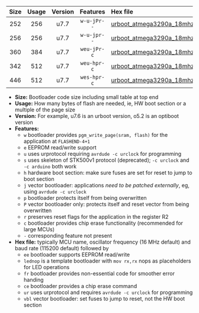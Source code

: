 |Size|Usage|Version|Features|Hex file|
|:-:|:-:|:-:|:-:|:--|
|252|256|u7.7|`w-u-jPr--`|[urboot_atmega3290a_18mhz432_38400bps_lednop_ur_vbl.hex](https://raw.githubusercontent.com/stefanrueger/urboot.hex/main/mcus/atmega3290a/fcpu_18mhz432/38400_bps/urboot_atmega3290a_18mhz432_38400bps_lednop_ur_vbl.hex)|
|256|256|u7.7|`w-u-jpr--`|[urboot_atmega3290a_18mhz432_38400bps_lednop_fr_ur_vbl.hex](https://raw.githubusercontent.com/stefanrueger/urboot.hex/main/mcus/atmega3290a/fcpu_18mhz432/38400_bps/urboot_atmega3290a_18mhz432_38400bps_lednop_fr_ur_vbl.hex)|
|360|384|u7.7|`weu-jPr-c`|[urboot_atmega3290a_18mhz432_38400bps_ee_lednop_fr_ce_ur_vbl.hex](https://raw.githubusercontent.com/stefanrueger/urboot.hex/main/mcus/atmega3290a/fcpu_18mhz432/38400_bps/urboot_atmega3290a_18mhz432_38400bps_ee_lednop_fr_ce_ur_vbl.hex)|
|342|512|u7.7|`weu-hpr-c`|[urboot_atmega3290a_18mhz432_38400bps_ee_lednop_fr_ce_ur.hex](https://raw.githubusercontent.com/stefanrueger/urboot.hex/main/mcus/atmega3290a/fcpu_18mhz432/38400_bps/urboot_atmega3290a_18mhz432_38400bps_ee_lednop_fr_ce_ur.hex)|
|446|512|u7.7|`wes-hpr-c`|[urboot_atmega3290a_18mhz432_38400bps_ee_lednop_fr_ce.hex](https://raw.githubusercontent.com/stefanrueger/urboot.hex/main/mcus/atmega3290a/fcpu_18mhz432/38400_bps/urboot_atmega3290a_18mhz432_38400bps_ee_lednop_fr_ce.hex)|

- **Size:** Bootloader code size including small table at top end
- **Usage:** How many bytes of flash are needed, ie, HW boot section or a multiple of the page size
- **Version:** For example, u7.6 is an urboot version, o5.2 is an optiboot version
- **Features:**
  + `w` bootloader provides `pgm_write_page(sram, flash)` for the application at `FLASHEND-4+1`
  + `e` EEPROM read/write support
  + `u` uses urprotocol requiring `avrdude -c urclock` for programming
  + `s` uses skeleton of STK500v1 protocol (deprecated); `-c urclock` and `-c arduino` both work
  + `h` hardware boot section: make sure fuses are set for reset to jump to boot section
  + `j` vector bootloader: applications *need to be patched externally*, eg, using `avrdude -c urclock`
  + `p` bootloader protects itself from being overwritten
  + `P` vector bootloader only: protects itself and reset vector from being overwritten
  + `r` preserves reset flags for the application in the register R2
  + `c` bootloader provides chip erase functionality (recommended for large MCUs)
  + `-` corresponding feature not present
- **Hex file:** typically MCU name, oscillator frequency (16 MHz default) and baud rate (115200 default) followed by
  + `ee` bootloader supports EEPROM read/write
  + `lednop` is a template bootloader with `mov rx,rx` nops as placeholders for LED operations
  + `fr` bootloader provides non-essential code for smoother error handing
  + `ce` bootloader provides a chip erase command
  + `ur` uses urprotocol and requires `avrdude -c urclock` for programming
  + `vbl` vector bootloader: set fuses to jump to reset, not the HW boot section
